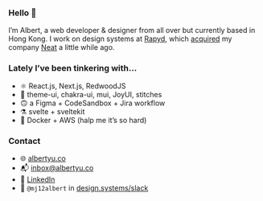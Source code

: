 ### Hello 👋
I’m Albert, a web developer & designer from all over but currently based in Hong Kong. I work on design systems at [Rapyd](https://www.rapyd.net), which [acquired](https://www.rapyd.net/company/news/press-releases/rapyd-completes-acquisition-of-neat/) my company [Neat](https://www.neatcommerce.com) a little while ago.

### Lately I’ve been tinkering with...
- ⚛ React.js, Next.js, RedwoodJS 
- 🎨 theme-ui, chakra-ui, mui, JoyUI, stitches
- 🙃 a Figma + CodeSandbox + Jira workflow
- ⚗️ svelte + sveltekit
- 🥲 Docker + AWS (halp me it’s so hard)

### Contact
- 🌐 [albertyu.co](https://albertyu.co/)
- 📬 inbox@albertyu.co
- 🔵 [LinkedIn](https://www.linkedin.com/in/mj12albert/)
- 💬 `@mj12albert` in [design.systems/slack](http://design.systems/slack/)


<!--
**mj12albert/mj12albert** is a ✨ _special_ ✨ repository because its `README.md` (this file) appears on your GitHub profile.

Here are some ideas to get you started:

- 🔭 I’m currently working on ...
- 🌱 I’m currently learning ...
- 👯 I’m looking to collaborate on ...
- 🤔 I’m looking for help with ...
- 💬 Ask me about ...
- 📫 How to reach me: ...
- 😄 Pronouns: ...
- ⚡ Fun fact: ...
-->
